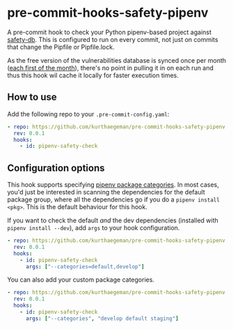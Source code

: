 # pre-commit-hooks-safety-pipenv

A pre-commit hook to check your Python pipenv-based project against
[safety-db](https://github.com/pyupio/safety-db). This is configured to run on
every commit, not just on commits that change the Pipfile or Pipfile.lock.

As the free version of the vulnerabilities database is synced once per month
([each first of the
month](https://github.com/pyupio/safety-db/commits/master)), there's no point
in pulling it in on each run and thus this hook wil cache it locally for faster
execution times.

## How to use

Add the following repo to your `.pre-commit-config.yaml`:

```yaml
- repo: https://github.com/kurthaegeman/pre-commit-hooks-safety-pipenv
  rev: 0.0.1
  hooks:
    - id: pipenv-safety-check
```

## Configuration options

This hook supports specifying [pipenv package
categories](https://pipenv.pypa.io/en/latest/specifiers/#specifying-package-categories).
In most cases, you'd just be interested in scanning the dependencies for the
default package group, where all the dependencies go if you do a `pipenv
install <pkg>`. This is the default behaviour for this hook.

If you want to check the default _and_ the dev dependencies (installed with
`pipenv install --dev`), add `args` to your hook configuration.

```yaml
- repo: https://github.com/kurthaegeman/pre-commit-hooks-safety-pipenv
  rev: 0.0.1
  hooks:
    - id: pipenv-safety-check
      args: ["--categories=default,develop"]
```

You can also add your custom package categories.

```yaml
- repo: https://github.com/kurthaegeman/pre-commit-hooks-safety-pipenv
  rev: 0.0.1
  hooks:
    - id: pipenv-safety-check
      args: ["--categories", "develop default staging"]
```
